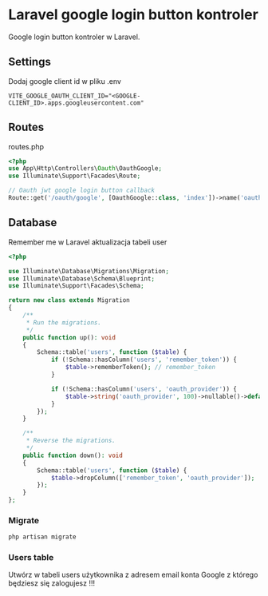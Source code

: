 # Laravel google login button kontroler
Google login button kontroler w Laravel.

## Settings
Dodaj google client id w pliku .env

```env
VITE_GOOGLE_OAUTH_CLIENT_ID="<GOOGLE-CLIENT_ID>.apps.googleusercontent.com"
```

## Routes

routes.php

```php
<?php
use App\Http\Controllers\Oauth\OauthGoogle;
use Illuminate\Support\Facades\Route;

// Oauth jwt google login button callback
Route::get('/oauth/google', [OauthGoogle::class, 'index'])->name('oauth.google');
```

## Database

Remember me w Laravel aktualizacja tabeli user

```php
<?php

use Illuminate\Database\Migrations\Migration;
use Illuminate\Database\Schema\Blueprint;
use Illuminate\Support\Facades\Schema;

return new class extends Migration
{
	/**
	 * Run the migrations.
	 */
	public function up(): void
	{
		Schema::table('users', function ($table) {
			if (!Schema::hasColumn('users', 'remember_token')) {
				$table->rememberToken(); // remember_token
			}

			if (!Schema::hasColumn('users', 'oauth_provider')) {
				$table->string('oauth_provider', 100)->nullable()->default(null);
			}
		});
	}

	/**
	 * Reverse the migrations.
	 */
	public function down(): void
	{
		Schema::table('users', function ($table) {
			$table->dropColumn(['remember_token', 'oauth_provider']);
		});
	}
};
```

### Migrate

```sh
php artisan migrate
```

### Users table

Utwórz w tabeli users użytkownika z adresem email konta Google z którego będziesz się zalogujesz !!!
